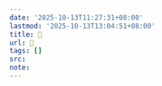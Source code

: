 ```yaml
---
date: '2025-10-13T11:27:31+08:00'
lastmod: '2025-10-13T13:04:51+08:00'
title: 󰘊
url: 󰘊
tags: []
src:
note:
---
```

